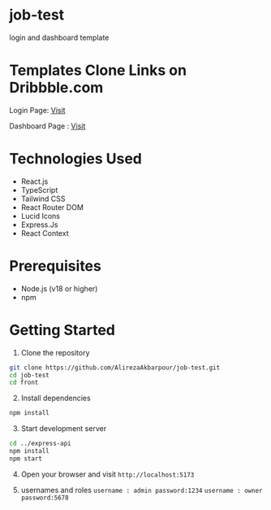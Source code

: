 # job-test
login and dashboard template


# Templates Clone Links on Dribbble.com
Login Page: <a href="https://dribbble.com/shots/23454647-Login-Page?utm_source=Clipboard_Shot&utm_campaign=raafig&utm_content=Login%20Page&utm_medium=Social_Share&utm_source=Clipboard_Shot&utm_campaign=raafig&utm_content=Login%20Page&utm_medium=Social_Share">Visit</a> 

Dashboard Page : <a href="https://dribbble.com/shots/19863503-Minecloud-cloud-storage-dashboard?utm_source=Clipboard_Shot&utm_campaign=Fireart-d&utm_content=Minecloud%20-%20cloud%20storage%20dashboard&utm_medium=Social_Share&utm_source=Clipboard_Shot&utm_campaign=Fireart-d&utm_content=Minecloud%20-%20cloud%20storage%20dashboard&utm_medium=Social_Share">
Visit
</a>

# Technologies Used
- React.js
- TypeScript
- Tailwind CSS
- React Router DOM
- Lucid Icons
- Express.Js
- React Context


# Prerequisites
- Node.js (v18 or higher)
- npm 

# Getting Started

1. Clone the repository
```bash
git clone https://github.com/AlirezaAkbarpour/job-test.git
cd job-test
cd front
```

2. Install dependencies
```bash
npm install
```

3. Start development server
```bash
cd ../express-api
npm install
npm start
```

4. Open your browser and visit `http://localhost:5173`

5. usernames and roles
``` username : admin password:1234 ```
``` username : owner password:5678 ```
